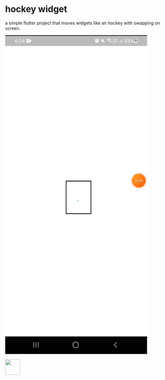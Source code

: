 # hockey widget

a simple flutter project that moves widgets like air hockey with swapping on screen.

![gif](https://github.com/kiaxseventh/HockeyWidget/raw/master/preview.gif?raw=true)

<img src="https://github.com/favicon.ico" width="48" height="50">
